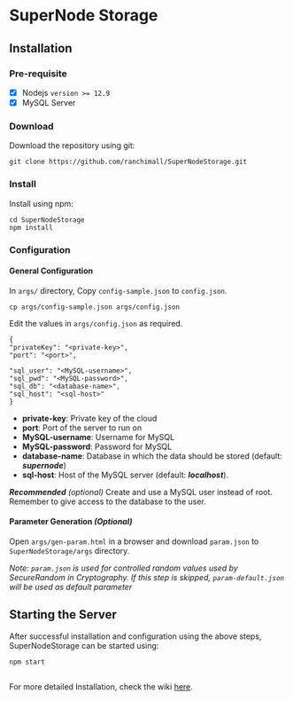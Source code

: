 
# SuperNode Storage

## Installation
### Pre-requisite
- [X] Nodejs `version >= 12.9`
- [X] MySQL Server

### Download
Download the repository using git:
```
git clone https://github.com/ranchimall/SuperNodeStorage.git
```

### Install
Install using npm:
```
cd SuperNodeStorage
npm install
```

### Configuration

#### General Configuration
In `args/` directory, Copy `config-sample.json` to `config.json`.
```
cp args/config-sample.json args/config.json
```
Edit the values in `args/config.json` as required.
```
{
"privateKey": "<private-key>",
"port": "<port>",

"sql_user": "<MySQL-username>",
"sql_pwd": "<MySQL-password>",
"sql_db": "<database-name>",
"sql_host": "<sql-host>"
}
```
- **private-key**: Private key of the cloud
- **port**: Port of the server to run on
- **MySQL-username**: Username for MySQL
- **MySQL-password**: Password for MySQL
- **database-name**: Database in which the data should be stored (default: ***supernode***)
- **sql-host**: Host of the MySQL server (default: ***localhost***).

***Recommended*** *(optional)* Create and use a MySQL user instead of root. Remember to give access to the database to the user.

#### Parameter Generation *(Optional)*
Open `args/gen-param.html` in a browser and download `param.json` to `SuperNodeStorage/args` directory.

*Note: `param.json` is used for controlled random values used by SecureRandom in Cryptography. If this step is skipped, `param-default.json` will be used as default parameter*

## Starting the Server
After successful installation and configuration using the above steps, SuperNodeStorage can be started using:
```
npm start
```

##
For more detailed Installation, check the wiki [here](https://github.com/ranchimall/SuperNodeStorage/wiki).
